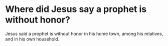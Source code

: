 # Where did Jesus say a prophet is without honor?

Jesus said a prophet is without honor in his home town, among his relatives, and in his own household.
